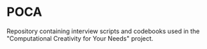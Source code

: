 # POCA
Repository containing interview scripts and codebooks used in the "Computational Creativity for Your Needs" project.
